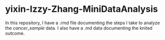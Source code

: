 # yixin-Izzy-Zhang-MiniDataAnalysis

In this repository, I have a .rmd file documenting the steps I take to analyze the *cancer_sample* data. 
I also have a .md data documenting the knited outcome. 
